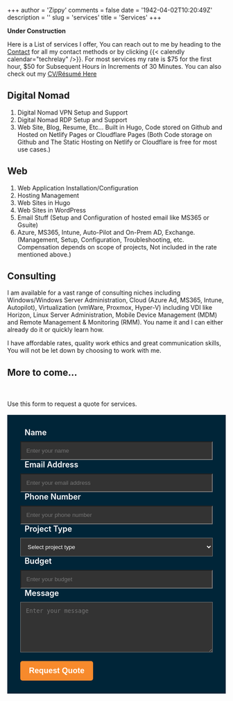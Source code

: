 +++
author = 'Zippy'
comments = false
date = '1942-04-02T10:20:49Z'
description = ''
slug = 'services'
title = 'Services'
+++


**Under Construction**

Here is a List of services I offer, You can reach out to me by heading to the [Contact](https://techrelay.xyz/contact) for all my contact methods or by clicking {{< calendly calendar="techrelay" />}}. For most services my rate is $75 for the first hour, $50 for Subsequent Hours in Increments of 30 Minutes. You can also check out my [CV/Résumé Here](https://nbennett.pro)


## Digital Nomad

1. Digital Nomad VPN Setup and Support
2. Digital Nomad RDP Setup and Support
3. Web Site, Blog, Resume, Etc... Built in Hugo, Code stored on Github and Hosted on Netlify Pages or Cloudflare Pages (Both Code storage on Github and The Static Hosting on Netlify or Cloudflare is free for most use cases.)


## Web

1. Web Application Installation/Configuration 
2. Hosting Management
3. Web Sites in Hugo
4. Web Sites in WordPress
5. Email Stuff (Setup and Configuration of hosted email like MS365 or Gsuite)
6. Azure, MS365, Intune, Auto-Pilot and On-Prem AD, Exchange. (Management, Setup, Configuration, Troubleshooting, etc. Compensation depends on scope of projects, Not included in the rate mentioned above.)

## Consulting

I am available for a vast range of consulting niches including Windows/Windows Server Administration, Cloud (Azure Ad, MS365, Intune, Autopilot), Virtualization (vmWare, Proxmox, Hyper-V) including VDI like Horizon, Linux Server Administration, Mobile Device Management (MDM) and Remote Management & Monitoring (RMM). You name it and I can either already do it or quickly learn how. 

I have affordable rates, quality work ethics and great communication skills, You will not be let down by choosing to work with me. 

## More to come...
<br>
<br>
Use this form to request a quote for services.
<br>
<br>

<!DOCTYPE HTML>
<body>
<form name="quote-request" class="quote-request-form" action="/thank-you/" method="POST" data-netlify="true">
    <input type="hidden" name="form-name" value="quote-request" />
    <div class="form-group">
        <label class="form-label" for="Name"><i class="fas fa-user"></i>Name</label>
        <input id="quote-request-name" name="Name" type="text" placeholder="Enter your name" class="form-input" required="" autocomplete="off">
    </div>
    <div class="form-group">
        <label class="form-label" for="Email"><i class="fas fa-envelope"></i>Email Address</label>
        <input id="quote-request-email" name="Email" type="email" placeholder="Enter your email address" class="form-input" required="" autocomplete="off">
    </div>
    <div class="form-group">
        <label class="form-label" for="Phone"><i class="fas fa-phone"></i>Phone Number</label>
        <input id="quote-request-phone" name="Phone" type="text" placeholder="Enter your phone number" class="form-input" required="" autocomplete="off">
    </div>
    <div class="form-group">
        <label class="form-label" for="ProjectType"><i class="fas fa-clipboard"></i>Project Type</label>
        <select id="quote-request-project-type" name="ProjectType" class="form-input" required="">
            <option value="" disabled="" selected="">Select project type</option>
            <option value="Digital Nomad">Digital Nomad</option>
            <option value="Hugo Websites">Hugo Websites</option>
            <option value="Cloud">Cloud</option>
            <option value="Consulting">Consulting</option>
            <option value="Other">Other</option>
        </select>
    </div>
    <div class="form-group">
    <label class="form-label" for="Budget"><i class="fas fa-money-bill-wave"></i>Budget</label>
    <input id="quote-request-budget" name="Budget" type="text" placeholder="Enter your budget" class="form-input" required="" autocomplete="off" oninput="if(!this.value.startsWith('$')){this.value = '$' + this.value}">
    <span class="error">Please enter a valid number.</span>
</div>
<div class="form-group">
        <label class="form-label" for="Message"><i class="fas fa-pencil-alt"></i>Message</label>
        <textarea class="form-input" id="quote-request-message" name="Message" placeholder="Enter your message" rows="6"></textarea>
    </div>
    <div class="form-group">
        <button type="submit" value="Submit" id="Form-submit" class="btn-submit"><i class="fas fa-paper-plane"></i>Request Quote</button>
    </div>
</form>

<script>
document.addEventListener('DOMContentLoaded', function() {
  const budgetField = document.getElementById('quote-request-budget');
  const errorSpan = document.querySelector('.error');

  budgetField.addEventListener('input', function() {
    let budgetValue = budgetField.value.trim().replace('$', '').replace(',', '');
    if (!isNaN(budgetValue) || budgetValue === '') {
      budgetField.value = '$' + parseFloat(budgetValue).toLocaleString();
      errorSpan.classList.remove('show');
    } else {
      errorSpan.classList.add('show');
    }
  });

budgetField.addEventListener('keydown', function(event) {
  if (event.key === 'Backspace' || event.key === 'Delete') {
    let budgetValue = budgetField.value.replace('$', '');
    if (!isNaN(budgetValue)) {
      budgetField.value = '$' + parseFloat(budgetValue).toLocaleString();
      errorSpan.classList.remove('show');
    } else {
      budgetField.value = '';
    }
  }
});


  const form = document.querySelector('.quote-request-form');
  form.addEventListener('submit', function(e) {
    const budgetValue = budgetField.value.trim().replace('$', '').replace(',', '');
    if (!isNaN(budgetValue)) {
      budgetField.value = budgetValue;
      budgetField.dispatchEvent(new Event('input'));
    } else {
      errorSpan.classList.add('show');
      e.preventDefault();
    }
  });
});


  </script>

</body>
 <style>
        .quote-request-form {
            background-color: #002538;
            padding: 30px;
           
        }

        .form-label {
            display: flex;
            align-items: center;
            margin-bottom: 10px;
            font-size: 18px;
            font-weight: 600;
            color: #fff;
        }

        .form-label i {
            font-size: 20px;
            margin-right: 10px;
        }

        .form-input {
            display: block;
            width: 100%;
            padding: 12px;
            background-color: #333;
            color: #fff;
        }

        .error {
            display: none;
            color: red;
            font-size: 14px;
            margin-top: 5px;
        }

        .error.show {
            display: block;
        }

        .btn-submit {
            background-color: #F78A2C;
            color: #fff;
            font-size: 18px;
            font-weight: 600;
            border: none;
            border-radius: 5px;
            padding: 12px 20px;
            transition: all 0.3s ease;
            margin-top: 20px; /* increased margin */
}

        .btn-submit:hover {
            background-color: #E2761B;
}
    </style>
